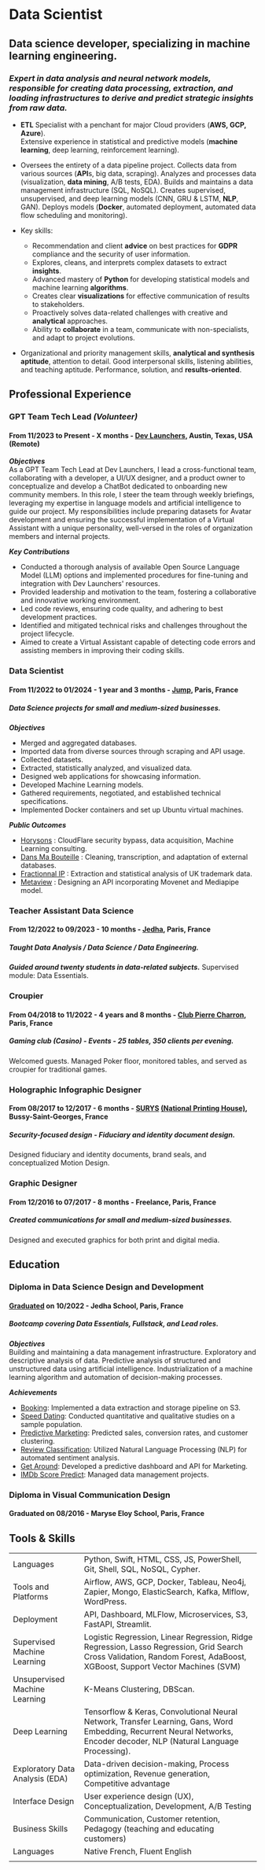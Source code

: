 # Data Scientist
## Data science developer, specializing in machine learning engineering.
### _Expert in data analysis and neural network models, responsible for creating data processing, extraction, and loading infrastructures to derive and predict strategic insights from raw data._

* **ETL** Specialist with a penchant for major Cloud providers (**AWS, GCP, Azure**).\
Extensive experience in statistical and predictive models (**machine learning**, deep learning, reinforcement learning).

* Oversees the entirety of a data pipeline project. Collects data from various sources (**API**s, big data, scraping). Analyzes and processes data (visualization, **data mining**, A/B tests, EDA). Builds and maintains a data management infrastructure (SQL, NoSQL). Creates supervised, unsupervised, and deep learning models (CNN, GRU & LSTM, **NLP**, GAN). Deploys models (**Docker**, automated deployment, automated data flow scheduling and monitoring).

* Key skills:
  * Recommendation and client **advice** on best practices for **GDPR** compliance and the security of user information.
  * Explores, cleans, and interprets complex datasets to extract **insights**.
  * Advanced mastery of **Python** for developing statistical models and machine learning **algorithms**.
  * Creates clear **visualizations** for effective communication of results to stakeholders.
  * Proactively solves data-related challenges with creative and **analytical** approaches.
  * Ability to **collaborate** in a team, communicate with non-specialists, and adapt to project evolutions.

* Organizational and priority management skills, **analytical and synthesis aptitude**, attention to detail. Good interpersonal
skills, listening abilities, and teaching aptitude. Performance, solution, and **results-oriented**.

## Professional Experience
### GPT Team Tech Lead *(Volunteer)*
#### From 11/2023 to Present - X months - [Dev Launchers](https://devlaunchers.org), Austin, Texas, USA (Remote)

***Objectives*** \
As a GPT Team Tech Lead at Dev Launchers, I lead a cross-functional team, collaborating with a developer, a UI/UX designer, and a product owner to conceptualize and develop a ChatBot dedicated to onboarding new community members. In this role, I steer the team through weekly briefings, leveraging my expertise in language models and artificial intelligence to guide our project. My responsibilities include preparing datasets for Avatar development and ensuring the successful implementation of a Virtual Assistant with a unique personality, well-versed in the roles of organization members and internal projects.

***Key Contributions***
* Conducted a thorough analysis of available Open Source Language Model (LLM) options and implemented procedures for fine-tuning and integration with Dev Launchers' resources.
* Provided leadership and motivation to the team, fostering a collaborative and innovative working environment.
* Led code reviews, ensuring code quality, and adhering to best development practices.
* Identified and mitigated technical risks and challenges throughout the project lifecycle.
* Aimed to create a Virtual Assistant capable of detecting code errors and assisting members in improving their coding skills.

### Data Scientist
#### From 11/2022 to 01/2024 - 1 year and 3 months - [Jump](https://www.join-jump.com/business), Paris, France
##### Data Science projects for small and medium-sized businesses.

***Objectives***
* Merged and aggregated databases.
* Imported data from diverse sources through scraping and API usage.
* Collected datasets.
* Extracted, statistically analyzed, and visualized data.
* Designed web applications for showcasing information.
* Developed Machine Learning models.
* Gathered requirements, negotiated, and established technical specifications.
* Implemented Docker containers and set up Ubuntu virtual machines.

***Public Outcomes***
* [Horysons](https://www.horysons.fr) : CloudFlare security bypass, data acquisition, Machine Learning consulting.
* [Dans Ma Bouteille](https://www.dansmabouteille.com) : Cleaning, transcription, and adaptation of external databases.
* [Fractionnal IP](https://www.fractionalip.com) : Extraction and statistical analysis of UK trademark data.
* [Metaview](https://www.metaview.tech) : Designing an API incorporating Movenet and Mediapipe model.

### Teacher Assistant Data Science
#### From 12/2022 to 09/2023 - 10 months - [Jedha](https://www.jedha.co), Paris, France
##### Taught Data Analysis / Data Science / Data Engineering.
***Guided around twenty students in data-related subjects.*** Supervised module: Data Essentials.

### Croupier
#### From 04/2018 to 11/2022 - 4 years and 8 months - [Club Pierre Charron](https://www.clubpierrecharron.com), Paris, France
##### Gaming club (Casino) - Events - 25 tables, 350 clients per evening.
Welcomed guests. Managed Poker floor, monitored tables, and served as croupier for traditional games.

### Holographic Infographic Designer
#### From 08/2017 to 12/2017 - 6 months - [SURYS](https://surys.com/fr/) [(National Printing House)](https://ingroupe.com/fr/), Bussy-Saint-Georges, France
##### Security-focused design - Fiduciary and identity document design.
Designed fiduciary and identity documents, brand seals, and conceptualized Motion Design.

### Graphic Designer
#### From 12/2016 to 07/2017 - 8 months - Freelance, Paris, France
##### Created communications for small and medium-sized businesses.
Designed and executed graphics for both print and digital media.


## Education

### Diploma in Data Science Design and Development
#### [Graduated](https://www.credential.net/f9aee327-5dcd-4713-8b2b-0f5033becd28#gs.3111e1) on 10/2022 - Jedha School, Paris, France
##### Bootcamp covering Data Essentials, Fullstack, and Lead roles.

***Objectives*** \
Building and maintaining a data management infrastructure. Exploratory and descriptive analysis of data. Predictive analysis of structured and unstructured data using artificial intelligence. Industrialization of a machine learning algorithm and automation of decision-making processes.

***Achievements***
* [Booking](https://github.com/g0thier/Bloc-1): Implemented a data extraction and storage pipeline on S3.
* [Speed Dating](https://github.com/g0thier/Bloc-2): Conducted quantitative and qualitative studies on a sample population.
* [Predictive Marketing](https://github.com/g0thier/Bloc-3): Predicted sales, conversion rates, and customer clustering.
* [Review Classification](https://github.com/g0thier/Bloc-4): Utilized Natural Language Processing (NLP) for automated sentiment analysis.
* [Get Around](https://github.com/g0thier/Bloc-5): Developed a predictive dashboard and API for Marketing.
* [IMDb Score Predict](https://github.com/g0thier/Bloc-6): Managed data management projects.

### Diploma in Visual Communication Design
#### Graduated on 08/2016 - Maryse Eloy School, Paris, France

## Tools & Skills

|    |    |
|----|----|
|Languages|Python, Swift, HTML, CSS, JS, PowerShell, Git, Shell, SQL, NoSQL, Cypher.|
|Tools and Platforms|Airflow, AWS, GCP, Docker, Tableau, Neo4j, Zapier, Mongo, ElasticSearch, Kafka, Mlflow, WordPress.|
|Deployment|API, Dashboard, MLFlow, Microservices, S3, FastAPI, Streamlit.|
|Supervised Machine Learning|Logistic Regression, Linear Regression, Ridge Regression, Lasso Regression, Grid Search Cross Validation, Random Forest, AdaBoost, XGBoost, Support Vector Machines (SVM)|
|Unsupervised Machine Learning|K-Means Clustering, DBScan.|
|Deep Learning|Tensorflow & Keras, Convolutional Neural Network, Transfer Learning, Gans, Word Embedding, Recurrent Neural Networks, Encoder decoder, NLP (Natural Language Processing).|
|Exploratory Data Analysis (EDA)|Data-driven decision-making, Process optimization, Revenue generation, Competitive advantage|
|Interface Design|User experience design (UX), Conceptualization, Development, A/B Testing|
|Business Skills|Communication, Customer retention, Pedagogy (teaching and educating customers)|
|Languages|Native French, Fluent English|
|||